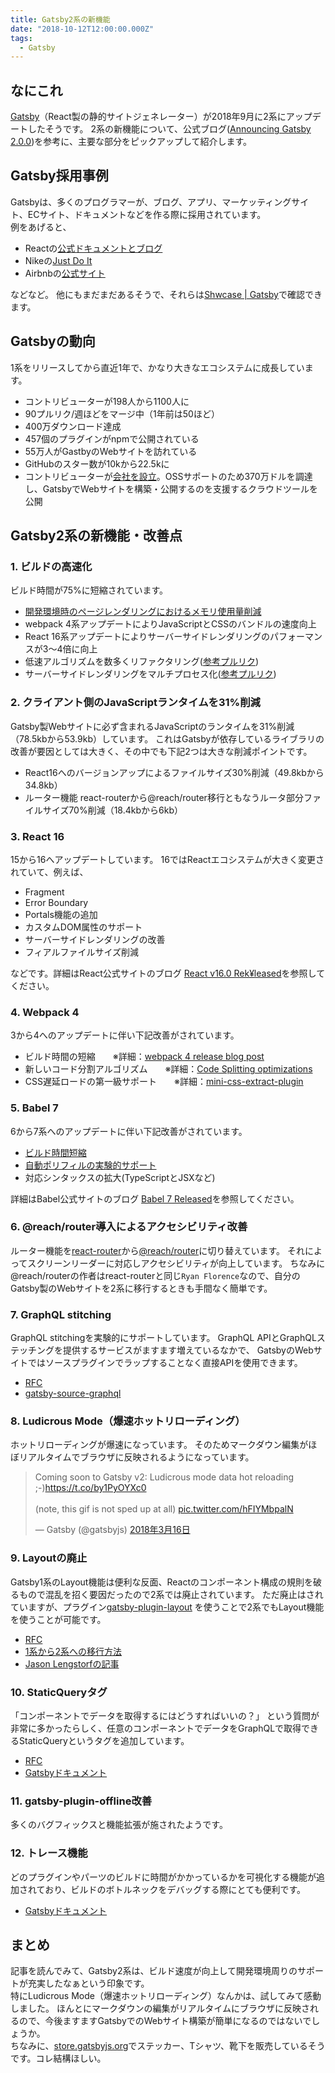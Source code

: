 ```yaml
---
title: Gatsby2系の新機能
date: "2018-10-12T12:00:00.000Z"
tags:
  - Gatsby
---
```


## なにこれ
[Gatsby](https://www.gatsbyjs.org/)（React製の静的サイトジェネレーター）が2018年9月に2系にアップデートしたそうです。
2系の新機能について、公式ブログ([Announcing Gatsby 2.0.0](https://www.gatsbyjs.org/blog/2018-09-17-gatsby-v2/))を参考に、主要な部分をピックアップして紹介します。


## Gatsby採用事例
Gatsbyは、多くのプログラマーが、ブログ、アプリ、マーケッティングサイト、ECサイト、ドキュメントなどを作る際に採用されています。<br>
例をあげると、

* Reactの[公式ドキュメントとブログ](https://reactjs.org/)
* Nikeの[Just Do It](https://justdoit.nike.com/)
* Airbnbの[公式サイト](https://airbnb.io/)

などなど。
他にもまだまだあるそうで、それらは[Shwcase | Gatsby](https://www.gatsbyjs.org/showcase/)で確認できます。

## Gatsbyの動向
1系をリリースしてから直近1年で、かなり大きなエコシステムに成長しています。

* コントリビューターが198人から1100人に
* 90プルリク/週ほどをマージ中（1年前は50ほど）
* 400万ダウンロード達成
* 457個のプラグインがnpmで公開されている
* 55万人がGastbyのWebサイトを訪れている
* GitHubのスター数が10kから22.5kに
* コントリビューターが[会社を設立](https://www.gatsbyjs.org/blog/2018-05-24-launching-new-gatsby-company/)。OSSサポートのため370万ドルを調達し、GatsbyでWebサイトを構築・公開するのを支援するクラウドツールを公開

## Gatsby2系の新機能・改善点

### 1. ビルドの高速化
ビルド時間が75%に短縮されています。
* [開発環境時のページレンダリングにおけるメモリ使用量削減](https://github.com/gatsbyjs/gatsby/pull/4912#issuecomment-381407967)
* webpack 4系アップデートによりJavaScriptとCSSのバンドルの速度向上
* React 16系アップデートによりサーバーサイドレンダリングのパフォーマンスが3〜4倍に向上
* 低速アルゴリズムを数多くリファクタリング([参考プルリク](https://github.com/gatsbyjs/gatsby/pull/6226))
* サーバーサイドレンダリングをマルチプロセス化([参考プルリク](https://github.com/gatsbyjs/gatsby/pull/6417))

### 2. クライアント側のJavaScriptランタイムを31%削減
Gatsby製Webサイトに必ず含まれるJavaScriptのランタイムを31%削減（78.5kbから53.9kb）しています。
これはGatsbyが依存しているライブラリの改善が要因としては大きく、その中でも下記2つは大きな削減ポイントです。
* React16へのバージョンアップによるファイルサイズ30%削減（49.8kbから34.8kb）
* ルーター機能 react-routerから@reach/router移行ともなうルータ部分ファイルサイズ70%削減（18.4kbから6kb）

### 3. React 16
15から16へアップデートしています。
16ではReactエコシステムが大きく変更されていて、例えば、<br>

* Fragment
* Error Boundary
* Portals機能の追加
* カスタムDOM属性のサポート
* サーバーサイドレンダリングの改善
* フィアルファイルサイズ削減

などです。詳細はReact公式サイトのブログ [React v16.0 Rek¥leased](https://reactjs.org/blog/2017/09/26/react-v16.0.html)を参照してください。


### 4. Webpack 4
3から4へのアップデートに伴い下記改善がされています。
* ビルド時間の短縮　　※詳細：[webpack 4 release blog post](https://medium.com/webpack/webpack-4-released-today-6cdb994702d4)
* 新しいコード分割アルゴリズム　　※詳細：[Code Splitting optimizations](https://medium.com/webpack/webpack-4-code-splitting-chunk-graph-and-the-splitchunks-optimization-be739a861366)
* CSS遅延ロードの第一級サポート　　※詳細：[mini-css-extract-plugin](https://github.com/webpack-contrib/mini-css-extract-plugin)


### 5. Babel 7
6から7系へのアップデートに伴い下記改善がされています。
* [ビルド時間短縮](https://babeljs.io/blog/2018/08/27/7.0.0#speed)
* [自動ポリフィルの実験的サポート](https://babeljs.io/blog/2018/08/27/7.0.0#automatic-polyfilling-experimental)
* 対応シンタックスの拡大(TypeScriptとJSXなど)

詳細はBabel公式サイトのブログ [Babel 7 Released](https://babeljs.io/blog/2018/08/27/7.0.0)を参照してください。


### 6. @reach/router導入によるアクセシビリティ改善
ルーター機能を[react-router](https://reacttraining.com/react-router/core/guides/philosophy)から[@reach/router](https://reach.tech/router)に切り替えています。
それによってスクリーンリーダーに対応しアクセシビリティが向上しています。
ちなみに@reach/routerの作者はreact-routerと同じ`Ryan Florence`なので、自分のGatsby製のWebサイトを2系に移行するときも手間なく簡単です。


### 7. GraphQL stitching
GraphQL stitchingを実験的にサポートしています。
GraphQL APIとGraphQLステッチングを提供するサービスがますます増えているなかで、
GatsbyのWebサイトではソースプラグインでラップすることなく直接APIを使用できます。

* [RFC](https://github.com/gatsbyjs/rfcs/blob/master/text/0000-native-graphql-source.md)
* [gatsby-source-graphql](https://github.com/gatsbyjs/gatsby/blob/master/packages/gatsby-source-graphql/README.md)

### 8. Ludicrous Mode（爆速ホットリローディング）
ホットリローディングが爆速になっています。
そのためマークダウン編集がほぼリアルタイムでブラウザに反映されるようになっています。

<blockquote class="twitter-tweet" data-lang="ja"><p lang="en" dir="ltr">Coming soon to Gatsby v2: Ludicrous mode data hot reloading ;-)<a href="https://t.co/by1PyOYXc0">https://t.co/by1PyOYXc0</a><br><br>(note, this gif is not sped up at all) <a href="https://t.co/hFIYMbpalN">pic.twitter.com/hFIYMbpalN</a></p>&mdash; Gatsby (@gatsbyjs) <a href="https://twitter.com/gatsbyjs/status/974507205121617920?ref_src=twsrc%5Etfw">2018年3月16日</a></blockquote>

### 9. Layoutの廃止
Gatsby1系のLayout機能は便利な反面、Reactのコンポーネント構成の規則を破るもので混乱を招く要因だったので2系では廃止されています。
ただ廃止はされていますが、プラグイン[gatsby-plugin-layout](https://www.gatsbyjs.org/packages/gatsby-plugin-layout/)
を使うことで2系でもLayout機能を使うことが可能です。

* [RFC](https://github.com/gatsbyjs/rfcs/blob/master/text/0002-remove-special-layout-components.md)
* [1系から2系への移行方法](https://www.gatsbyjs.org/docs/migrating-from-v1-to-v2/#remove-or-refactor-layout-components)
* [Jason Lengstorfの記事](https://www.gatsbyjs.org/blog/2018-06-08-life-after-layouts/)


### 10. StaticQueryタグ
「コンポーネントでデータを取得するにはどうすればいいの？」
という質問が非常に多かったらしく、任意のコンポーネントでデータをGraphQLで取得できるStaticQueryというタグを追加しています。

* [RFC](https://github.com/gatsbyjs/rfcs/blob/master/text/0002-remove-special-layout-components.md#detailed-design)
* [Gatsbyドキュメント](https://www.gatsbyjs.org/docs/static-query/)

### 11. gatsby-plugin-offline改善
多くのバグフィックスと機能拡張が施されたようです。

### 12. トレース機能
どのプラグインやパーツのビルドに時間がかかっているかを可視化する機能が追加されており、ビルドのボトルネックをデバッグする際にとても便利です。

* [Gatsbyドキュメント](https://www.gatsbyjs.org/docs/performance-tracing/)



## まとめ
記事を読んでみて、Gatsby2系は、ビルド速度が向上して開発環境周りのサポートが充実したなぁという印象です。<br>
特にLudicrous Mode（爆速ホットリローディング）なんかは、試してみて感動しました。
ほんとにマークダウンの編集がリアルタイムにブラウザに反映されるので、今後ますますGatsbyでのWebサイト構築が簡単になるのではないでしょうか。<br>
ちなみに、[store.gatsbyjs.org](https://store.gatsbyjs.org/)でステッカー、Tシャツ、靴下を販売しているそうです。コレ結構ほしい。

